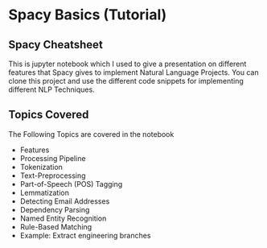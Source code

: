 # Spacy Basics (Tutorial)

## Spacy Cheatsheet
This is jupyter notebook which I used to give a presentation on different features that Spacy gives to implement Natural Language Projects. You can clone this project and use the different code snippets for implementing different NLP Techniques.  

## Topics Covered 
The Following Topics are covered in the notebook 

- Features
- Processing Pipeline
- Tokenization
- Text-Preprocessing
- Part-of-Speech (POS) Tagging
- Lemmatization
- Detecting Email Addresses
- Dependency Parsing
- Named Entity Recognition
- Rule-Based Matching
- Example: Extract engineering branches
